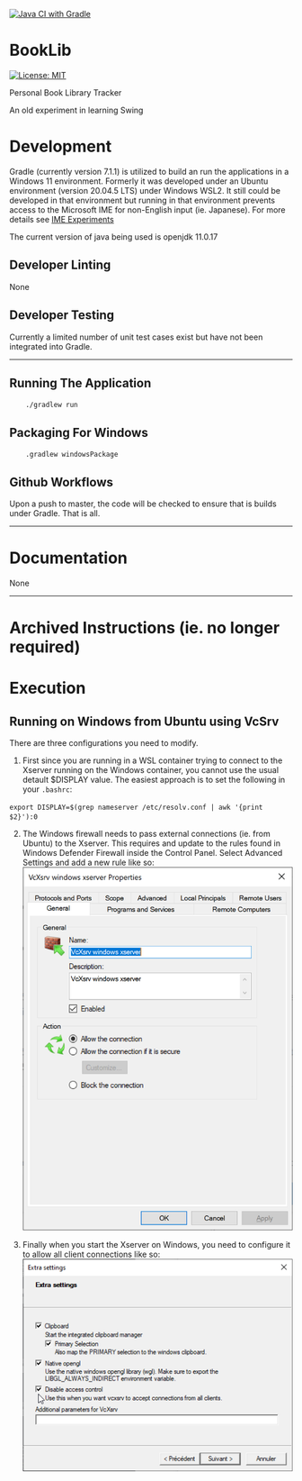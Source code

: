 [![Java CI with Gradle](https://github.com/freeamac/BookLib/actions/workflows/gradle.yml/badge.svg)](https://github.com/freeamac/BookLib/actions/workflows/gradle.yml)

# BookLib
 [![License: MIT](https://img.shields.io/badge/License-MIT-yellow.svg)](https://opensource.org/licenses/MIT)
 
Personal Book Library Tracker

An old experiment in learning Swing

# Development

Gradle (currently version 7.1.1) is utilized to build an run the applications in a Windows 11 environment.
Formerly it was developed under an Ubuntu environment (version 20.04.5 LTS) under Windows WSL2. It still
could be developed in that environment but running in that environment prevents access to the Microsoft
IME for non-English input (ie. Japanese). For more details see [IME Experiments](docs/ime_experiments/README.md)

The current version of java being used is openjdk 11.0.17


## Developer Linting

None

## Developer Testing

Currently a limited number of unit test cases exist but have not been integrated into Gradle.

---



## Running The Application

```
    ./gradlew run
```

## Packaging For Windows

```
    .gradlew windowsPackage
```

## Github Workflows

Upon a push to master, the code will be checked to ensure that is builds under Gradle. That is all.

---

# Documentation

None

---
# Archived Instructions (ie. no longer required)

# Execution

## Running on Windows from Ubuntu using VcSrv

There are three configurations you need to modify. 

1. First since you are running in a WSL container trying to connect to the Xserver
running on the Windows container, you cannot use the usual detault $DISPLAY value.
The easiest approach is to set the following in your `.bashrc`:

`export DISPLAY=$(grep nameserver /etc/resolv.conf | awk '{print $2}'):0`

2. The Windows firewall needs to pass external connections (ie. from Ubuntu) to the Xserver. 
This requires and update to the rules found in Windows Defender Firewall inside the Control Panel.
Select Advanced Settings and add a new rule like so:   
![Xserver Firewall Rule](docs/images/FirewallRule.png)

3. Finally when you start the Xserver on Windows, you need to configure it to allow all client
connections like so:  
![Xserver allow all client connections](docs/images/XserverPerms.png)
